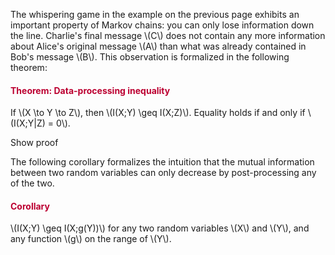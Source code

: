 <p>The whispering game in the example on the previous page exhibits an important property of Markov chains: you can only lose information down the line. Charlie's final message \(C\) does not contain any more information about Alice's original message \(A\) than what was already contained in Bob's message \(B\). This observation is formalized in the following theorem:</p>
<div class="content-box pad-box-mini border border-trbl border-round">
<h4 style="color: #bc0031;"><strong>Theorem: Data-processing inequality</strong></h4>
If \(X \to Y \to Z\), then \(I(X;Y) \geq I(X;Z)\). Equality holds if and only if \(I(X;Y|Z) = 0\).
<p><span class="element_toggler" role="button" aria-controls="group3" aria-label="Toggler" aria-expanded="false"><span class="Button">Show proof</span></span></p>
<div id="group3" style="display: none;">
<div class="content-box">The following entropy diagram depicts the area \(I(X;YZ)\):<br><img src="https://canvas.uva.nl/courses/2205/files/275032/preview?verifier=UvTfQBq2E5Wa9KcEMv81FSbjxo7gRKSWa2xQnM3E" alt="DataProcessingInequality.png" width="289" height="338" data-api-endpoint="https://canvas.uva.nl/api/v1/courses/2205/files/275032" data-api-returntype="File"><br>From the diagram, we can see that \begin{align} I(X;Z) + I(X;Y|Z) = I(X;YZ) = I(X;Y) + I(X;Z|Y). \end{align} Combining this with part (c) of the proposition on the last page, it follows that \begin{align} I(X;Z) + I(X;Y|Z) = I(X;Y). \end{align} Since \(I(X;Y|Z) \geq 0\), the result follows: \(I(X;Z) \leq I(X;Y)\), with equality iff \(I(X;Y|Z) = 0\).</div>
</div>
</div>
The following corollary formalizes the intuition that the mutual information between two random variables can only decrease by post-processing any of the two.
<div class="content-box pad-box-mini border border-trbl border-round">
<h4 style="color: #bc0031;"><strong>Corollary</strong></h4>
\(I(X;Y) \geq I(X;g(Y))\) for any two random variables \(X\) and \(Y\), and any function \(g\) on the range of \(Y\).
<div id="group4" style="display: none;">
<div class="content-box">Paste proof here</div>
</div>
</div>